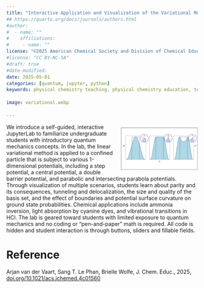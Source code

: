 ```yaml
---
title: "Interactive Application and Visualization of the Variational Method to Aid Conceptual Understanding of Introductory Quantum Mechanics"
## https://quarto.org/docs/journals/authors.html
#author:
#  - name: ""
#    affiliations:
#     - name: ""
license: "©2025 American Chemical Society and Division of Chemical Education, Inc."
#license: "CC BY-NC-SA"
#draft: true
#date-modified:
date: 2025-05-01
categories: [quantum, jupyter, python]
keywords: physical chemistry teaching, physical chemistry education, teaching resources

image: variational.webp

---
```

<img src="variational.webp" width="40%" align="right" style="padding: 10px 0px 0px 10px;"/>

We introduce a self-guided, interactive JupyterLab to familiarize undergraduate students with introductory quantum mechanics concepts. In the lab, the linear variational method is applied to a confined particle that is subject to various 1-dimensional potentials, including a step potential, a central potential, a double barrier potential, and parabolic and intersecting parabola potentials. Through visualization of multiple scenarios, students learn about parity and its consequences, tunneling and delocalization, the size and quality of the basis set, and the effect of boundaries and potential surface curvature on ground state probabilities. Chemical applications include ammonia inversion, light absorption by cyanine dyes, and vibrational transitions in HCl. The lab is geared toward students with limited exposure to quantum mechanics and no coding or “pen-and-paper” math is required. All code is hidden and student interaction is through buttons, sliders and fillable fields.


# Reference

Arjan van der Vaart, Sang T. Le Phan, Brielle Wolfe, J. Chem. Educ., 2025, [doi.org/10.1021/acs.jchemed.4c01560](https://doi.org/10.1021/acs.jchemed.4c01560)

